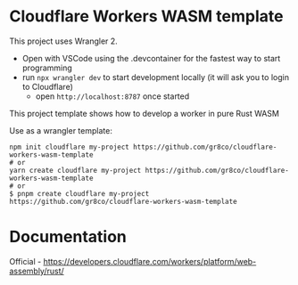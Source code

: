 # Cloudflare Workers WASM template

This project uses Wrangler 2.

- Open with VSCode using the .devcontainer for the fastest way to start programming
- run `npx wrangler dev` to start development locally (it will ask you to login to Cloudflare)
    - open `http://localhost:8787` once started

This project template shows how to develop a worker in pure Rust WASM

Use as a wrangler template:
```console
npm init cloudflare my-project https://github.com/gr8co/cloudflare-workers-wasm-template
# or
yarn create cloudflare my-project https://github.com/gr8co/cloudflare-workers-wasm-template
# or
$ pnpm create cloudflare my-project https://github.com/gr8co/cloudflare-workers-wasm-template
```

# Documentation

Official - https://developers.cloudflare.com/workers/platform/web-assembly/rust/
